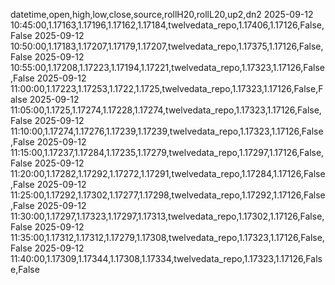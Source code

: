 datetime,open,high,low,close,source,rollH20,rollL20,up2,dn2
2025-09-12 10:45:00,1.17163,1.17196,1.17162,1.17184,twelvedata_repo,1.17406,1.17126,False,False
2025-09-12 10:50:00,1.17183,1.17207,1.17179,1.17207,twelvedata_repo,1.17375,1.17126,False,False
2025-09-12 10:55:00,1.17208,1.17223,1.17194,1.17221,twelvedata_repo,1.17323,1.17126,False,False
2025-09-12 11:00:00,1.17223,1.17253,1.1722,1.1725,twelvedata_repo,1.17323,1.17126,False,False
2025-09-12 11:05:00,1.1725,1.17274,1.17228,1.17274,twelvedata_repo,1.17323,1.17126,False,False
2025-09-12 11:10:00,1.17274,1.17276,1.17239,1.17239,twelvedata_repo,1.17323,1.17126,False,False
2025-09-12 11:15:00,1.17237,1.17284,1.17235,1.17279,twelvedata_repo,1.17297,1.17126,False,False
2025-09-12 11:20:00,1.17282,1.17292,1.17272,1.17291,twelvedata_repo,1.17284,1.17126,False,False
2025-09-12 11:25:00,1.17292,1.17302,1.17277,1.17298,twelvedata_repo,1.17292,1.17126,False,False
2025-09-12 11:30:00,1.17297,1.17323,1.17297,1.17313,twelvedata_repo,1.17302,1.17126,False,False
2025-09-12 11:35:00,1.17312,1.17312,1.17279,1.17308,twelvedata_repo,1.17323,1.17126,False,False
2025-09-12 11:40:00,1.17309,1.17344,1.17308,1.17334,twelvedata_repo,1.17323,1.17126,False,False
